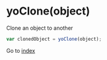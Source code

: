 # yoClone(object)

Clone an object to another 

```javascript
var clonedObject = yoClone(object);
```

Go to [index](index.md)